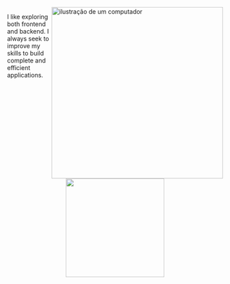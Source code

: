 <img src="https://raw.githubusercontent.com/MicaelliMedeiros/micaellimedeiros/master/image/computer-illustration.png" alt="ilustração de um computador" min-width="400px" max-width="400px" width="400px" align="right">

<p align="left"> 
I like exploring both frontend and backend. I always seek to improve my skills to build complete and efficient applications.
</p>
<br>
<p align="center">
  <img width="230" src="https://skillicons.dev/icons?i=js,ts,react,nodejs,go,cs,dotnet&theme=dark"
</p>



